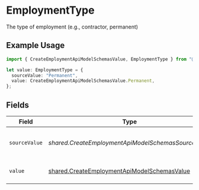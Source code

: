 # EmploymentType

The type of employment (e.g., contractor, permanent)

## Example Usage

```typescript
import { CreateEmploymentApiModelSchemasValue, EmploymentType } from "@stackone/stackone-client-ts/sdk/models/shared";

let value: EmploymentType = {
  sourceValue: "Permanent",
  value: CreateEmploymentApiModelSchemasValue.Permanent,
};
```

## Fields

| Field                                                                                                             | Type                                                                                                              | Required                                                                                                          | Description                                                                                                       | Example                                                                                                           |
| ----------------------------------------------------------------------------------------------------------------- | ----------------------------------------------------------------------------------------------------------------- | ----------------------------------------------------------------------------------------------------------------- | ----------------------------------------------------------------------------------------------------------------- | ----------------------------------------------------------------------------------------------------------------- |
| `sourceValue`                                                                                                     | *shared.CreateEmploymentApiModelSchemasSourceValue*                                                               | :heavy_minus_sign:                                                                                                | The source value of the employment type.                                                                          | Permanent                                                                                                         |
| `value`                                                                                                           | [shared.CreateEmploymentApiModelSchemasValue](../../../sdk/models/shared/createemploymentapimodelschemasvalue.md) | :heavy_minus_sign:                                                                                                | The type of the employment.                                                                                       | permanent                                                                                                         |
